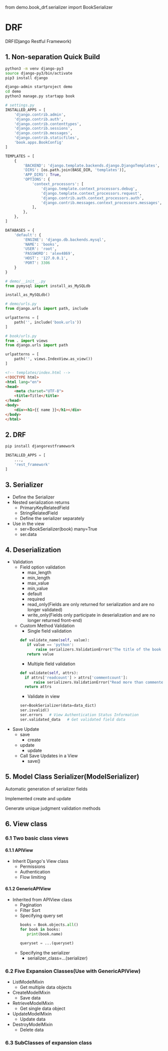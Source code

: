 from demo.book_drf.serializer import BookSerializer

# DRF
DRF(Django Restful Framework) 
## 1. Non-separation Quick Build
```bash
python3 -m venv django-py3
source django-py3/bin/activate
pip3 install django

django-admin startproject demo
cd demo
python3 manage.py startapp book
```
```python
# settings.py
INSTALLED_APPS = [
    'django.contrib.admin',
    'django.contrib.auth',
    'django.contrib.contenttypes',
    'django.contrib.sessions',
    'django.contrib.messages',
    'django.contrib.staticfiles',
    'book.apps.BookConfig'
]

TEMPLATES = [
    {
        'BACKEND': 'django.template.backends.django.DjangoTemplates',
        'DIRS': [os.path.join(BASE_DIR, 'templates')],
        'APP_DIRS': True,
        'OPTIONS': {
            'context_processors': [
                'django.template.context_processors.debug',
                'django.template.context_processors.request',
                'django.contrib.auth.context_processors.auth',
                'django.contrib.messages.context_processors.messages',
            ],
        },
    },
]

DATABASES = {
    'default': {
        'ENGINE': 'django.db.backends.mysql',
        'NAME': 'books',
        'USER': 'root',
        'PASSWORD': 'alex4869',
        'HOST': '127.0.0.1',
        'PORT': 3306
    }
}
```
```python
# demo/__init__.py
from pymysql import install_as_MySQLdb

install_as_MySQLdb()
```
```python
# demo/urls.py
from django.urls import path, include

urlpatterns = [
    path('', include('book.urls'))
]
```
```python
# book/urls.py
from . import views
from django.urls import path

urlpatterns = [
    path('', views.IndexView.as_view())
]
```
```html
<!-- templates/index.html -->
<!DOCTYPE html>
<html lang="en">
<head>
    <meta charset="UTF-8">
    <title>Title</title>
</head>
<body>
    <div><h1>{{ name }}</h1></div>
</body>
</html>
```

## 2. DRF
```bash
pip install djangorestframework
```
```python
INSTALLED_APPS = [
    ...,
    'rest_framework'
]
```
## 3. Serializer
 - Define the Serializer
 - Nested serialization returns
   - PrimaryKeyRelatedField
   - StringRelatedField
   - Define the serializer separately
 - Use in the view
   - ser=BookSerializer(book)   many=True
   - ser.data
## 4. Deserialization
   - Validation
     - Field option validation
       - max_length
       - min_length
       - max_value
       - min_value
       - default
       - required
       - read_only(Fields are only returned for serialization and are no longer validated)
       - write_only(Fields only participate in deserialization and are no longer returned front-end)
     - Custom Method Validation
       - Single field validation
       ```python
       def validate_name(self, value):
          if value == 'python':
              raise serializers.ValidationError("The title of the book can't be Python.")
          return value
       ```
       - Multiple field validation
        ```python
        def validate(self, attrs):
          if attrs['readcount'] > attrs['commentcount']:
              raise serializers.ValidationError("Read more than commented.")
          return attrs
        ```
       - Validate in view
        ```python
        ser=BookSerializer(data=data_dict)
        ser.isvalid()
        ser.errors   # View Authentication Status Information
        ser.validated_data   # Get validated field data
        ```
   - Save Update
     - save
       - create
     - update
       - update
     - Call Save Updates in a View
       - save()
## 5. Model Class Serializer(ModelSerializer)
Automatic generation of serializer fields

Implemented create and update

Generate unique judgment validation methods
## 6. View class
### 6.1 Two basic class views
#### 6.1.1 APIView
 - Inherit Django's View class
   - Permissions
   - Authentication
   - Flow limiting
#### 6.1.2 GenericAPIView
 - Inherited from APIView class
   - Pagination
   - Filter Sort
   - Specifying query set
     ```python
     books = Book.objects.all()
     for book in books:
        print(book.name)
     ```
     ```python
     queryset = ...(queryset)
     ```
   - Specifying the serializer
     - serializer_class=...(serializer)
### 6.2 Five Expansion Classes(Use with GenericAPIView)
 - ListModelMixin
   - Get multiple data objects
 - CreateModelMixin
   - Save data
 - RetrieveModelMixin
   - Get single data object
 - UpdateModelMixin
   - Update data
 - DestroyModelMixin
   - Delete data
### 6.3 SubClasses of expansion class